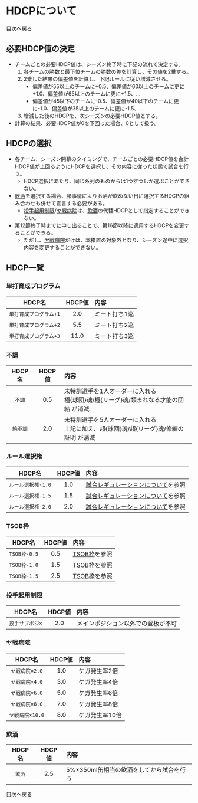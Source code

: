 # HDCPについて

[目次へ戻る](/README.md)

## 必要HDCP値の決定

- チームごとの必要HDCP値は、シーズン終了時に下記の流れで決定する。
    1. 各チームの勝数と最下位チームの勝数の差を計算し、その値を2乗する。
    2. 2乗した結果の偏差値を計算し、下記ルールに従い増減させる。
        - 偏差値が55以上のチームに+0.5、偏差値が60以上のチームに更に+1.0、偏差値が65以上のチームに更に+1.5、…
        - 偏差値が45以下のチームに-0.5、偏差値が40以下のチームに更に-1.0、偏差値が35以上のチームに更に-1.5、…
    3. 増減した後のHDCPを、次シーズンの必要HDCP値とする。
- 計算の結果、必要HDCP値が0を下回った場合、0として扱う。

## HDCPの選択

- 各チーム、シーズン開幕のタイミングで、チームごとの必要HDCP値を合計HDCP値が上回るようにHDCPを選択し、その内容に従った状態で試合を行う。
    - HDCP選択にあたり、同じ系列のものからは1つずつしか選ぶことができない。
- [飲酒](#飲酒)を選択する場合、諸事情によりお酒が飲めない日に選択するHDCPの組み合わせも併せて宣言する必要がある。
    - [投手起用制限](#投手起用制限)/[ヤ戦病院](#ヤ戦病院)は、[飲酒](#飲酒)の代替HDCPとして指定することができない。
- 第12節終了時までに申し出ることで、第16節以降に適用するHDCPを変更することができる。
    - ただし、[ヤ戦病院](#ヤ戦病院)だけは、本措置の対象外となり、シーズン途中に選択内容を変更することができない。

## HDCP一覧

### 単打育成プログラム

| HDCP名 | HDCP値 | 内容 |
| :---: | :---: | :--- |
| `単打育成プログラム+1` | 2.0 | ミート打ち1巡 |
| `単打育成プログラム+2` | 5.5 | ミート打ち2巡 |
| `単打育成プログラム+3` | 11.0 | ミート打ち3巡 |

### 不調

| HDCP名 | HDCP値 | 内容 |
| :---: | :---: | :--- |
| `不調` | 0.5 | 未特訓選手を1人オーダーに入れる<br>極{球団}魂/極{リーグ}魂/類まれなる才能の団結 が消滅 |
| `絶不調` | 2.0 | 未特訓選手を5人オーダーに入れる<br>上記に加え、超{球団}魂/超{リーグ}魂/修練の証明 が消滅 |

### ルール選択権

| HDCP名 | HDCP値 | 内容 |
| :---: | :---: | :--- |
| `ルール選択権-1.0` | 1.0 | [試合レギュレーションについて](/regulation.md/#試合レギュレーションについて)を参照 |
| `ルール選択権-1.5` | 1.5 | [試合レギュレーションについて](/regulation.md/#試合レギュレーションについて)を参照 |
| `ルール選択権-2.0` | 2.0 | [試合レギュレーションについて](/regulation.md/#試合レギュレーションについて)を参照 |

### TSOB枠

| HDCP名 | HDCP値 | 内容 |
| :---: | :---: | :--- |
| `TSOB枠-0.5` | 0.5 | [TSOB枠](/others.md/#tsob枠)を参照 |
| `TSOB枠-1.0` | 1.5 | [TSOB枠](/others.md/#tsob枠)を参照 |
| `TSOB枠-1.5` | 2.5 | [TSOB枠](/others.md/#tsob枠)を参照 |

### 投手起用制限

| HDCP名 | HDCP値 | 内容 |
| :---: | :---: | :--- |
| `投手サブポジ×` | 2.0 | メインポジション以外での登板が不可 |

### ヤ戦病院

| HDCP名 | HDCP値 | 内容 |
| :---: | :---: | :--- |
| `ヤ戦病院×2.0` | 1.0 | ケガ発生率2倍 |
| `ヤ戦病院×4.0` | 3.0 | ケガ発生率4倍 |
| `ヤ戦病院×6.0` | 5.0 | ケガ発生率6倍 |
| `ヤ戦病院×8.0` | 7.0 | ケガ発生率8倍 |
| `ヤ戦病院×10.0` | 8.0 | ケガ発生率10倍 |

### 飲酒

| HDCP名 | HDCP値 | 内容 |
| :---: | :---: | :--- |
| `飲酒` | 2.5 | 5%×350ml缶相当の飲酒をしてから試合を行う |

[目次へ戻る](/README.md)
